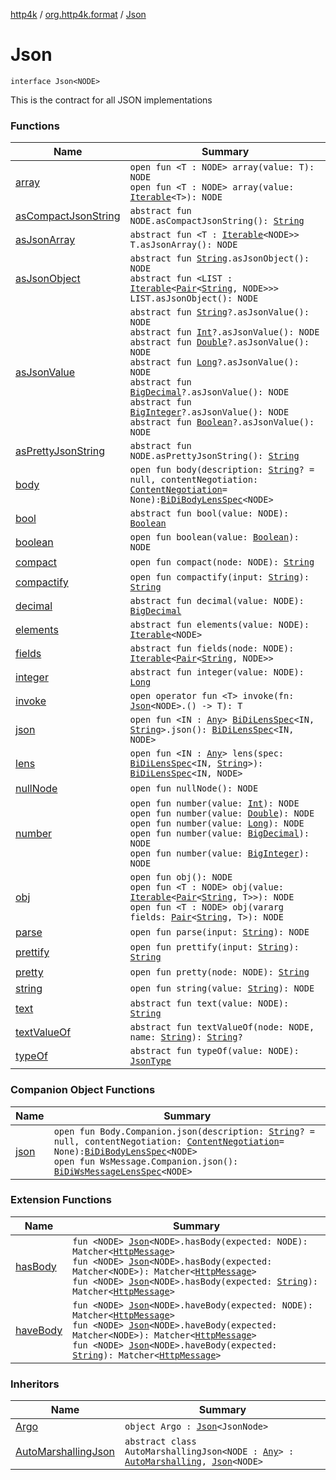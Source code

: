 [http4k](../../index.md) / [org.http4k.format](../index.md) / [Json](./index.md)

# Json

`interface Json<NODE>`

This is the contract for all JSON implementations

### Functions

| Name | Summary |
|---|---|
| [array](array.md) | `open fun <T : NODE> array(value: T): NODE`<br>`open fun <T : NODE> array(value: `[`Iterable`](https://kotlinlang.org/api/latest/jvm/stdlib/kotlin.collections/-iterable/index.html)`<T>): NODE` |
| [asCompactJsonString](as-compact-json-string.md) | `abstract fun NODE.asCompactJsonString(): `[`String`](https://kotlinlang.org/api/latest/jvm/stdlib/kotlin/-string/index.html) |
| [asJsonArray](as-json-array.md) | `abstract fun <T : `[`Iterable`](https://kotlinlang.org/api/latest/jvm/stdlib/kotlin.collections/-iterable/index.html)`<NODE>> T.asJsonArray(): NODE` |
| [asJsonObject](as-json-object.md) | `abstract fun `[`String`](https://kotlinlang.org/api/latest/jvm/stdlib/kotlin/-string/index.html)`.asJsonObject(): NODE`<br>`abstract fun <LIST : `[`Iterable`](https://kotlinlang.org/api/latest/jvm/stdlib/kotlin.collections/-iterable/index.html)`<`[`Pair`](https://kotlinlang.org/api/latest/jvm/stdlib/kotlin/-pair/index.html)`<`[`String`](https://kotlinlang.org/api/latest/jvm/stdlib/kotlin/-string/index.html)`, NODE>>> LIST.asJsonObject(): NODE` |
| [asJsonValue](as-json-value.md) | `abstract fun `[`String`](https://kotlinlang.org/api/latest/jvm/stdlib/kotlin/-string/index.html)`?.asJsonValue(): NODE`<br>`abstract fun `[`Int`](https://kotlinlang.org/api/latest/jvm/stdlib/kotlin/-int/index.html)`?.asJsonValue(): NODE`<br>`abstract fun `[`Double`](https://kotlinlang.org/api/latest/jvm/stdlib/kotlin/-double/index.html)`?.asJsonValue(): NODE`<br>`abstract fun `[`Long`](https://kotlinlang.org/api/latest/jvm/stdlib/kotlin/-long/index.html)`?.asJsonValue(): NODE`<br>`abstract fun `[`BigDecimal`](https://docs.oracle.com/javase/9/docs/api/java/math/BigDecimal.html)`?.asJsonValue(): NODE`<br>`abstract fun `[`BigInteger`](https://docs.oracle.com/javase/9/docs/api/java/math/BigInteger.html)`?.asJsonValue(): NODE`<br>`abstract fun `[`Boolean`](https://kotlinlang.org/api/latest/jvm/stdlib/kotlin/-boolean/index.html)`?.asJsonValue(): NODE` |
| [asPrettyJsonString](as-pretty-json-string.md) | `abstract fun NODE.asPrettyJsonString(): `[`String`](https://kotlinlang.org/api/latest/jvm/stdlib/kotlin/-string/index.html) |
| [body](body.md) | `open fun body(description: `[`String`](https://kotlinlang.org/api/latest/jvm/stdlib/kotlin/-string/index.html)`? = null, contentNegotiation: `[`ContentNegotiation`](../../org.http4k.lens/-content-negotiation/index.md)` = None): `[`BiDiBodyLensSpec`](../../org.http4k.lens/-bi-di-body-lens-spec/index.md)`<NODE>` |
| [bool](bool.md) | `abstract fun bool(value: NODE): `[`Boolean`](https://kotlinlang.org/api/latest/jvm/stdlib/kotlin/-boolean/index.html) |
| [boolean](boolean.md) | `open fun boolean(value: `[`Boolean`](https://kotlinlang.org/api/latest/jvm/stdlib/kotlin/-boolean/index.html)`): NODE` |
| [compact](compact.md) | `open fun compact(node: NODE): `[`String`](https://kotlinlang.org/api/latest/jvm/stdlib/kotlin/-string/index.html) |
| [compactify](compactify.md) | `open fun compactify(input: `[`String`](https://kotlinlang.org/api/latest/jvm/stdlib/kotlin/-string/index.html)`): `[`String`](https://kotlinlang.org/api/latest/jvm/stdlib/kotlin/-string/index.html) |
| [decimal](decimal.md) | `abstract fun decimal(value: NODE): `[`BigDecimal`](https://docs.oracle.com/javase/9/docs/api/java/math/BigDecimal.html) |
| [elements](elements.md) | `abstract fun elements(value: NODE): `[`Iterable`](https://kotlinlang.org/api/latest/jvm/stdlib/kotlin.collections/-iterable/index.html)`<NODE>` |
| [fields](fields.md) | `abstract fun fields(node: NODE): `[`Iterable`](https://kotlinlang.org/api/latest/jvm/stdlib/kotlin.collections/-iterable/index.html)`<`[`Pair`](https://kotlinlang.org/api/latest/jvm/stdlib/kotlin/-pair/index.html)`<`[`String`](https://kotlinlang.org/api/latest/jvm/stdlib/kotlin/-string/index.html)`, NODE>>` |
| [integer](integer.md) | `abstract fun integer(value: NODE): `[`Long`](https://kotlinlang.org/api/latest/jvm/stdlib/kotlin/-long/index.html) |
| [invoke](invoke.md) | `open operator fun <T> invoke(fn: `[`Json`](./index.md)`<NODE>.() -> T): T` |
| [json](json.md) | `open fun <IN : `[`Any`](https://kotlinlang.org/api/latest/jvm/stdlib/kotlin/-any/index.html)`> `[`BiDiLensSpec`](../../org.http4k.lens/-bi-di-lens-spec/index.md)`<IN, `[`String`](https://kotlinlang.org/api/latest/jvm/stdlib/kotlin/-string/index.html)`>.json(): `[`BiDiLensSpec`](../../org.http4k.lens/-bi-di-lens-spec/index.md)`<IN, NODE>` |
| [lens](lens.md) | `open fun <IN : `[`Any`](https://kotlinlang.org/api/latest/jvm/stdlib/kotlin/-any/index.html)`> lens(spec: `[`BiDiLensSpec`](../../org.http4k.lens/-bi-di-lens-spec/index.md)`<IN, `[`String`](https://kotlinlang.org/api/latest/jvm/stdlib/kotlin/-string/index.html)`>): `[`BiDiLensSpec`](../../org.http4k.lens/-bi-di-lens-spec/index.md)`<IN, NODE>` |
| [nullNode](null-node.md) | `open fun nullNode(): NODE` |
| [number](number.md) | `open fun number(value: `[`Int`](https://kotlinlang.org/api/latest/jvm/stdlib/kotlin/-int/index.html)`): NODE`<br>`open fun number(value: `[`Double`](https://kotlinlang.org/api/latest/jvm/stdlib/kotlin/-double/index.html)`): NODE`<br>`open fun number(value: `[`Long`](https://kotlinlang.org/api/latest/jvm/stdlib/kotlin/-long/index.html)`): NODE`<br>`open fun number(value: `[`BigDecimal`](https://docs.oracle.com/javase/9/docs/api/java/math/BigDecimal.html)`): NODE`<br>`open fun number(value: `[`BigInteger`](https://docs.oracle.com/javase/9/docs/api/java/math/BigInteger.html)`): NODE` |
| [obj](obj.md) | `open fun obj(): NODE`<br>`open fun <T : NODE> obj(value: `[`Iterable`](https://kotlinlang.org/api/latest/jvm/stdlib/kotlin.collections/-iterable/index.html)`<`[`Pair`](https://kotlinlang.org/api/latest/jvm/stdlib/kotlin/-pair/index.html)`<`[`String`](https://kotlinlang.org/api/latest/jvm/stdlib/kotlin/-string/index.html)`, T>>): NODE`<br>`open fun <T : NODE> obj(vararg fields: `[`Pair`](https://kotlinlang.org/api/latest/jvm/stdlib/kotlin/-pair/index.html)`<`[`String`](https://kotlinlang.org/api/latest/jvm/stdlib/kotlin/-string/index.html)`, T>): NODE` |
| [parse](parse.md) | `open fun parse(input: `[`String`](https://kotlinlang.org/api/latest/jvm/stdlib/kotlin/-string/index.html)`): NODE` |
| [prettify](prettify.md) | `open fun prettify(input: `[`String`](https://kotlinlang.org/api/latest/jvm/stdlib/kotlin/-string/index.html)`): `[`String`](https://kotlinlang.org/api/latest/jvm/stdlib/kotlin/-string/index.html) |
| [pretty](pretty.md) | `open fun pretty(node: NODE): `[`String`](https://kotlinlang.org/api/latest/jvm/stdlib/kotlin/-string/index.html) |
| [string](string.md) | `open fun string(value: `[`String`](https://kotlinlang.org/api/latest/jvm/stdlib/kotlin/-string/index.html)`): NODE` |
| [text](text.md) | `abstract fun text(value: NODE): `[`String`](https://kotlinlang.org/api/latest/jvm/stdlib/kotlin/-string/index.html) |
| [textValueOf](text-value-of.md) | `abstract fun textValueOf(node: NODE, name: `[`String`](https://kotlinlang.org/api/latest/jvm/stdlib/kotlin/-string/index.html)`): `[`String`](https://kotlinlang.org/api/latest/jvm/stdlib/kotlin/-string/index.html)`?` |
| [typeOf](type-of.md) | `abstract fun typeOf(value: NODE): `[`JsonType`](../-json-type/index.md) |

### Companion Object Functions

| Name | Summary |
|---|---|
| [json](json.md) | `open fun Body.Companion.json(description: `[`String`](https://kotlinlang.org/api/latest/jvm/stdlib/kotlin/-string/index.html)`? = null, contentNegotiation: `[`ContentNegotiation`](../../org.http4k.lens/-content-negotiation/index.md)` = None): `[`BiDiBodyLensSpec`](../../org.http4k.lens/-bi-di-body-lens-spec/index.md)`<NODE>`<br>`open fun WsMessage.Companion.json(): `[`BiDiWsMessageLensSpec`](../../org.http4k.lens/-bi-di-ws-message-lens-spec/index.md)`<NODE>` |

### Extension Functions

| Name | Summary |
|---|---|
| [hasBody](../../org.http4k.hamkrest/has-body.md) | `fun <NODE> `[`Json`](./index.md)`<NODE>.hasBody(expected: NODE): Matcher<`[`HttpMessage`](../../org.http4k.core/-http-message/index.md)`>`<br>`fun <NODE> `[`Json`](./index.md)`<NODE>.hasBody(expected: Matcher<NODE>): Matcher<`[`HttpMessage`](../../org.http4k.core/-http-message/index.md)`>`<br>`fun <NODE> `[`Json`](./index.md)`<NODE>.hasBody(expected: `[`String`](https://kotlinlang.org/api/latest/jvm/stdlib/kotlin/-string/index.html)`): Matcher<`[`HttpMessage`](../../org.http4k.core/-http-message/index.md)`>` |
| [haveBody](../../org.http4k.kotest/have-body.md) | `fun <NODE> `[`Json`](./index.md)`<NODE>.haveBody(expected: NODE): Matcher<`[`HttpMessage`](../../org.http4k.core/-http-message/index.md)`>`<br>`fun <NODE> `[`Json`](./index.md)`<NODE>.haveBody(expected: Matcher<NODE>): Matcher<`[`HttpMessage`](../../org.http4k.core/-http-message/index.md)`>`<br>`fun <NODE> `[`Json`](./index.md)`<NODE>.haveBody(expected: `[`String`](https://kotlinlang.org/api/latest/jvm/stdlib/kotlin/-string/index.html)`): Matcher<`[`HttpMessage`](../../org.http4k.core/-http-message/index.md)`>` |

### Inheritors

| Name | Summary |
|---|---|
| [Argo](../-argo/index.md) | `object Argo : `[`Json`](./index.md)`<JsonNode>` |
| [AutoMarshallingJson](../-auto-marshalling-json/index.md) | `abstract class AutoMarshallingJson<NODE : `[`Any`](https://kotlinlang.org/api/latest/jvm/stdlib/kotlin/-any/index.html)`> : `[`AutoMarshalling`](../-auto-marshalling/index.md)`, `[`Json`](./index.md)`<NODE>` |
